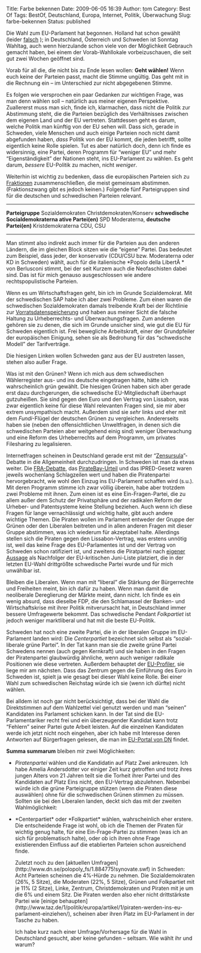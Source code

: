 Title: Farbe bekennen
Date: 2009-06-05 16:39
Author: tom
Category: Best Of
Tags: BestOf, Deutschland, Europa, Internet, Politik, Überwachung
Slug: farbe-bekennen
Status: published

Die Wahl zum EU-Parlament hat begonnen. Holland hat schon gewählt
(leider
[falsch](http://www.spiegel.de/politik/ausland/0,1518,628695,00.html) );
in Deutschland, Österreich und Schweden ist Sonntag Wahltag, auch wenn
hierzulande schon viele von der Möglichkeit Gebrauch gemacht haben, bei
einem der Vorab-Wahllokale vorbeizuschauen, die seit gut zwei Wochen
geöffnet sind.

Vorab für all die, die nicht bis zu Ende lesen wollen: **Geht wählen!**
Wenn euch keine der Parteien passt, macht die Stimme ungültig. Das geht
mit in die Rechnung ein – im Unterschied zur nicht abgegebenen Stimme.

Es folgen wie versprochen ein paar Gedanken zur wichtigen Frage, was man
denn wählen soll – natürlich aus meiner eigenen Perspektive. Zuallererst
muss man sich, finde ich, klarmachen, dass nicht die Politik zur
Abstimmung steht, die die Parteien bezüglich des Verhältnisses zwischen
dem eigenen Land und der EU vertreten. Stattdessen geht es darum, welche
Politik man künftig von der EU sehen will. Dass sich, gerade in
Schweden, viele Menschen und auch einige Parteien noch nicht damit
abgefunden haben, *dass* Politik von der EU kommt, die jeden betrifft,
sollte eigentlich keine Rolle spielen. Tut es aber natürlich doch, denn
ich finde es widersinnig, eine Partei, deren Programm für “weniger EU”
und mehr “Eigenständigkeit” der Nationen steht, ins EU-Parlament zu
wählen. Es geht darum, *bessere* EU-Politik zu machen, nicht *weniger*.

Weiterhin ist wichtig zu bedenken, dass die europäischen Parteien sich
zu
[Fraktionen](http://de.wikipedia.org/wiki/Fraktion_im_Europäischen_Parlament)
zusammenschließen, die meist gemeinsam abstimmen. (Fraktionszwang gibt
es jedoch keinen.) Folgende fünf Parteigruppen sind für die deutschen
und schwedischen Parteien relevant.

  ------------------------ ------------------------ ------------------------
  **Parteigruppe**         Sozialdemokraten         Christdemokraten/Konserv
  **schwedische            Socialdemokraterna       ative
  Partei(en)**             SPD                      Moderaterna,
  **deutsche Partei(en)**                           Kristdemokraterna
                                                    CDU, CSU
  ------------------------ ------------------------ ------------------------

Man stimmt also indirekt auch immer für die Parteien aus den anderen
Ländern, die im gleichen Block sitzen wie die “eigene” Partei. Das
bedeutet zum Beispiel, dass jeder, der konservativ (CDU/CSU bzw.
Moderaterna oder KD in Schweden) wählt, auch für die italienische
*Popolo della LibertÃ * von Berlusconi stimmt, bei der seit Kurzem auch
die Neofaschisten dabei sind. Das ist für mich genauso ausgeschlossen
wie andere rechtspopulistische Parteien.

Wenn es um Wirtschaftsfragen geht, bin ich im Grunde Sozialdemokrat. Mit
der schwedischen SAP habe ich aber zwei Probleme. Zum einen waren die
schwedischen Sozialdemokraten damals treibende Kraft bei der Richtlinie
zur
[Vorratsdatenspeicherung](http://de.wikipedia.org/wiki/Vorratsdatenspeicherung)
und haben aus meiner Sicht die falsche Haltung zu Urheberrechts- und
Überwachungsfragen. Zum anderen gehören sie zu denen, die sich im Grunde
unsicher sind, wie gut die EU für Schweden eigentlich ist. Frei
bewegliche Arbeitskraft, einer der Grundpfeiler der europäischen
Einigung, sehen sie als Bedrohung für das “schwedische Modell” der
Tarifverträge.

Die hiesigen Linken wollen Schweden ganz aus der EU austreten lassen,
stehen also außer Frage.

Was ist mit den Grünen? Wenn ich mich aus dem schwedischen
Wählerregister aus- und ins deutsche eingetragen hätte, hätte ich
wahrscheinlich grün gewählt. Die hiesigen Grünen haben sich aber gerade
erst dazu durchgerungen, die schwedische EU-Mitgliedschaft überhaupt
gutzuheißen. Sie sind gegen den Euro und den Vertrag von Lissabon, was
zwar eigentlich keine für diese Wahl relevanten Fragen sind, sie mir
aber extrem unsympathisch macht. Außerdem sind sie *sehr* links und eher
mit dem *Fundi*-Flügel der deutschen Grünen zu vergleichen. Andererseits
haben sie (neben den offensichtlichen Unweltfragen, in denen sich die
schwedischen Parteien aber weitgehend einig sind) weniger Überwachung
und eine Reform des Urheberrechts auf dem Programm, um privates
Filesharing zu legalisieren.

Internetfragen scheinen in Deutschland gerade erst mit der
“[Zensursula](http://www.spiegel.de/netzwelt/web/0,1518,628017,00.html)”-Debatte
in die Allgemeinheit durchzudringen. In Schweden ist man da etwas
weiter. Die [FRA-Debatte](http://www.fiket.de/tag/fra/), das
[PirateBay-Urteil](http://www.fiket.de/tag/piratebay/) und das
IPRED-Gesetz waren jeweils wochenlang Schlagzeilen wert und haben die
Piratenpartei hervorgebracht, wie wohl den Einzug ins EU-Parlament
schaffen wird (s.u.). Mit deren Programm stimme ich zwar völlig überein,
habe aber trotzdem zwei Probleme mit ihnen. Zum einen ist es eine
Ein-Fragen-Partei, die zu allem außer dem Schutz der Privatsphäre und
der radikalen Reform der Urheber- und Patentsysteme keine Stellung
beziehen. Auch wenn ich diese Fragen für lange vernachlässigt und
wichtig halte, gibt auch andere wichtige Themen. Die Piraten wollen im
Parlament entweder der Gruppe der Grünen oder den Liberalen beitreten
und in allen anderen Fragen mit dieser Gruppe abstimmen, was ich
wiederum für akzeptabel halte. Allerdings stellen sich die Piraten gegen
den Lissabon-Vertrag, was erstens unnötig ist, weil das keine Frage des
EU-Parlamentes ist und der Vertrag von Schweden schon ratifiziert ist,
und zweitens die Piratpartei nach [eigener
Aussage](http://www.dn.se/fordjupning/europa2009/piratpartiets-eu-kandidat-har-segervittring-1.856036)
als Nachfolger der EU-kritischen Juni-Liste platziert, die in der
letzten EU-Wahl drittgrößte schwedische Partei wurde und für mich
unwählbar ist.

Bleiben die Liberalen. Wenn man mit “liberal” die Stärkung der
Bürgerrechte und Freiheiten meint, bin ich dafür zu haben. Wenn man
damit die neoliberale Dereglierung der Märkte meint, dann nicht. Ich
finde es ein wenig absurd, dass dieselbe FDP, die den Schlamassel der
Banken- und Wirtschaftskrise mit ihrer Politik mitverursacht hat, in
Deutschland immer bessere Umfragewerte bekommt. Das schwedische Pendant
*Folkpartiet* ist jedoch weniger marktliberal und hat mit die beste
EU-Politik.

Schweden hat noch eine zweite Partei, die in der liberalen Gruppe im
EU-Parlament landen wird: Die *Centerpartiet* bezeichnet sich selbst als
“sozial-liberale grüne Partei”. In der Tat kann man sie die zweite grüne
Partei Schwedens nennen (auch gegen Kernkraft) und sie haben in den
Fragen der Piratenpartei glaubwürdig ähnliche, wenn auch weniger
radikale Positionen wie diese vertreten. Außerdem behauptet der
[EU-Profiler](http://www.fiket.de/2009/05/25/europa-fragen/), sie liege
mir am nächsten. Dass das Zentrum gegen die Einführung des Euro in
Schweden ist, spielt ja wie gesagt bei dieser Wahl keine Rolle. Bei
einer Wahl zum schwedischen Reichstag würde ich sie (wenn ich dürfte)
nicht wählen.

Bei alldem ist noch gar nicht berücksichtigt, dass bei der Wahl die
Direktstimmen auf dem Wahlzettel viel genutzt werden und man “seinen”
Kandidaten ins Parlament schicken kann. In der Tat sind die
EU-Parlamentariker recht frei und ein überzeugender Kandidat kann trotz
“Fehlern” seiner Partei gute Arbeit leisten. Auf die einzelnen
Kandidaten werde ich jetzt nicht noch eingehen, aber ich habe mit
Interesse deren Antworten auf Bürgerfragen gelesen, die man im
[EU-Portal von DN](http://www.dn.se/fordjupning/europa2009) findet.

**Summa summarum** bleiben mir zwei Möglichkeiten:

-   *Piratenpartei* wählen und die Kandidatin auf Platz Zwei ankreuzen.
    Ich habe Amelia Andersdotter vor einiger Zeit kurz getroffen und
    trotz ihres jungen Alters von 21 Jahren teilt sie die Torheit ihrer
    Partei und des Kandidaten auf Platz Eins nicht, den EU-Vertrag
    abzulehnen. Nebenbei würde ich die grüne Parteigruppe stützen (wenn
    die Piraten diese auswählen) ohne für die schwedischen Grünen
    stimmen zu müssen. Sollten sie bei den Liberalen landen, deckt sich
    das mit der zweiten Wahlmöglichkeit:

<ul>
<li>
*Centerpartiet* oder *Folkpartiet* wählen, wahrscheinlich eher erstere.
Die entscheidende Frage ist wohl, ob ich die Themen der Piraten für
wichtig genug halte, für eine Ein-Frage-Partei zu stimmen (was ich an
sich für problematisch halte), oder ob ich ihren ohne Frage
existierenden Einfluss auf die etablierten Parteien schon ausreichend
finde.

</p>
Zuletzt noch zu den [aktuellen
Umfragen](http://www.dn.se/polopoly_fs/1.884775!synovate.swf) in
Schweden: Acht Parteien scheinen die 4%-Hürde zu nehmen. Die
Sozialdemokraten (26%, 5 Sitze), die Moderaten (22%, 5 Sitze), Grünen
und Folkpartiet mit je 11% (2 Sitze), Linke, Zentrum, Christdemokraten
und Piraten mit je um die 6% und einem Sitz. Die Piraten werden also
eher nicht drittstärkste Partei wie [einige
behaupten](http://www.taz.de/1/politik/europa/artikel/1/piraten-werden-ins-eu-parlament-einziehen/),
scheinen aber ihren Platz im EU-Parlament in der Tasche zu haben.

Ich habe kurz nach einer Umfrage/Vorhersage für die Wahl in Deutschland
gesucht, aber keine gefunden – seltsam. Wie wählt ihr und warum?

